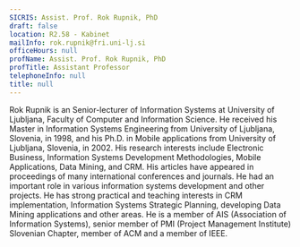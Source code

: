 ```yaml
---
SICRIS: Assist. Prof. Rok Rupnik, PhD
draft: false
location: R2.58 - Kabinet
mailInfo: rok.rupnik@fri.uni-lj.si
officeHours: null
profName: Assist. Prof. Rok Rupnik, PhD
profTitle: Assistant Professor
telephoneInfo: null
title: null
---
```



Rok Rupnik is an Senior-lecturer of Information Systems at University of Ljubljana, Faculty of Computer and Information Science. He received his Master in Information Systems Engineering from University of Ljubljana, Slovenia, in 1998, and his Ph.D. in Mobile applications from University of Ljubljana, Slovenia, in 2002. His research interests include Electronic Business, Information Systems Development Methodologies, Mobile Applications, Data Mining, and CRM. His articles have appeared in proceedings of many international conferences and journals. He had an important role in various information systems development and other projects. He has strong practical and teaching interests in CRM implementation, Information Systems Strategic Planning, developing Data Mining applications and other areas. He is a member of AIS (Association of Information Systems), senior member of PMI (Project Management Institute) Slovenian Chapter, member of ACM and a member of IEEE.